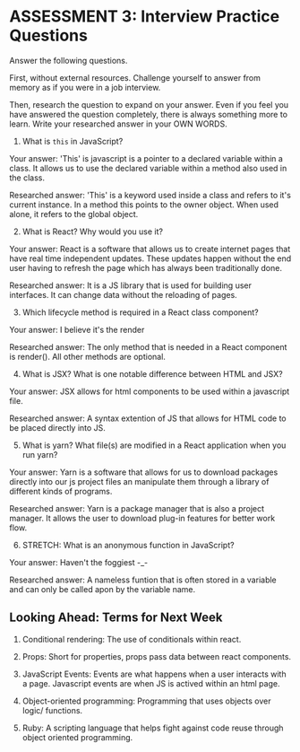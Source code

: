 # ASSESSMENT 3: Interview Practice Questions

Answer the following questions.

First, without external resources. Challenge yourself to answer from memory as if you were in a job interview.

Then, research the question to expand on your answer. Even if you feel you have answered the question completely, there is always something more to learn. Write your researched answer in your OWN WORDS.

1. What is `this` in JavaScript?

Your answer: 'This' is javascript is a pointer to a declared variable within a class. It allows us to use the declared variable within a method also used in the class.

Researched answer: 'This' is a keyword used inside a class and refers to it's current instance. In a method this points to the owner object. When used alone, it refers to the global object.

2. What is React? Why would you use it?

Your answer: React is a software that allows us to create internet pages that have real time independent updates. These updates happen without the end user having to refresh the page which has always been traditionally done.

Researched answer: It is a JS library that is used for building user interfaces. It can change data without the reloading of pages.

3. Which lifecycle method is required in a React class component?

Your answer: I believe it's the render

Researched answer: The only method that is needed in a React component is render(). All other methods are optional.

4. What is JSX? What is one notable difference between HTML and JSX?

Your answer: JSX allows for html components to be used within a javascript file.

Researched answer: A syntax extention of JS that allows for HTML code to be placed directly into JS.

5. What is yarn? What file(s) are modified in a React application when you run yarn?

Your answer: Yarn is a software that allows for us to download packages directly into our js project files an manipulate them through a library of different kinds of programs.

Researched answer: Yarn is a package manager that is also a project manager. It allows the user to download plug-in features for better work flow.

6. STRETCH: What is an anonymous function in JavaScript?

Your answer: Haven't the foggiest -\_-

Researched answer: A nameless funtion that is often stored in a variable and can only be called apon by the variable name.

## Looking Ahead: Terms for Next Week

1. Conditional rendering:
   The use of conditionals within react.

2. Props:
   Short for properties, props pass data between react components.

3. JavaScript Events:
   Events are what happens when a user interacts with a page. Javascript events are when JS is actived within an html page.

4. Object-oriented programming:
   Programming that uses objects over logic/ functions.

5. Ruby:
   A scripting language that helps fight against code reuse through object oriented programming.
